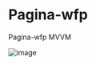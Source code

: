 # Pagina-wfp
Pagina-wfp MVVM

![image](https://github.com/EzeAlarcon/Pagina-wfp/assets/138638611/e1d5f9da-2ba6-40da-b172-19b4c7a8f9fe)
